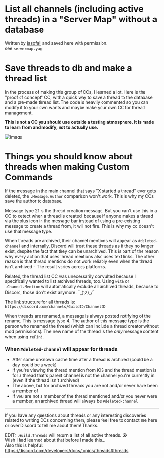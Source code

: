 # List all channels (including active threads) in a "Server Map" without a database
Written by [jasofall](https://github.com/jasofall) and saved here with permission.       
see `servermap.yag`


# Save threads to db and make a thread list

In the process of making this group of CCs, I learned a lot. Here is the "proof of concept" CC, with a quick way to save a thread to the database and a pre-made thread list. The code is heavily commented so you can modify it to your own wants and maybe make your own CC for thread management.

**This is not a CC you should use outside a testing atmosphere. It is made to learn from and modify, not to actually use.**

![image](https://user-images.githubusercontent.com/20410737/181144830-1e4ff7a1-f922-4d0d-99fa-f00a36efab9a.png)


# Things you should know about threads when making Custom Commands
If the message in the main channel that says "X started a thread" ever gets deleted, the `.Message.Author` comparison won't work. This is why my CCs save the author to database.

Message type 21 is the thread creation message. But you can't use this in a CC to detect when a thread is created, because if anyone makes a thread via the plus icon in the message bar instead of using a pre-existing message to create a thread from, it will not fire. This is why my cc doesn't use that message type.

When threads are archived, their channel mentions will appear as `#deleted-channel` and internally, Discord will treat these threads as if they no longer exist, despite the fact that they can be unarchived. This is part of the reason why every action that uses thread mentions also uses text links. The other reason is that thread mentions do not work reliably even when the thread isn't archived - The result varies across platforms.

Related, the thread list CC was unecessarily convulted because I specifically wanted to list archived threads, too. Using `with` or `.Channel.Mention` will automatically exclude all archived threads, because to Discord, those don't exist anymore. ¯\_(ツ)_/¯

The link structure for all threads is: `https://discord.com/channels/GuildID/ChannelID`

When threads are renamed, a message is always posted notifying of the rename. This is message type 4. The author of this message type is the person who renamed the thread (which can include a thread creator without mod permissions). The new name of the thread is the _only_ message content when using `reFind`.

### When `#deleted-channel` will appear for threads
- After some unknown cache time after a thread is archived (could be a day, could be a week)
- If you're viewing the thread mention from iOS and the thread mention is for a thread that's parent channel is not the channel you're currently in (even if the thread isn't archived)
- The above, but for archived threads you are not and/or never have been a member of
- If you are not a member of the thread mentioned and/or you never were a member, an archived thread will always be `#deleted-channel`

-----------

If you have any questions about threads or any interesting discoveries related to writing CCs concerning them, please feel free to contact me here or over Discord to tell me about them! Thanks.

EDIT:
`.Guild.Threads` will return a list of all active threads. 😭      
Wish I had learned about that before I made this...       
Also this is helpful: https://discord.com/developers/docs/topics/threads#threads
